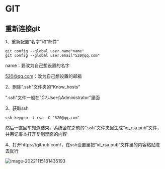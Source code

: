 # GIT

## 重新连接git

1、重新配置“名字”和“邮件”

```
git config --global user.name"name"
git config --global user.email"520@qq.com"
```

name：要改为自己想设置的名字

520@qq.com：改为自己想设置的邮箱



2、删除".ssh"文件夹的“Know_hosts”

".ssh"文件一般在“C:\Users\Administrator”里面



3、获取ssh

```
ssh-keygen -t rsa -C "520@qq.com"
```

然后一直回车知道结束，系统会在之前的“.ssh”文件夹里生成“id_rsa.pub”文件，并用记事本打开复制里面的内容



4、打开https://github.com/，在ssh设置里把“id_rsa.pub”文件里的内容粘贴进去就行

![image-20221115161435193](C:\Users\14224\AppData\Roaming\Typora\typora-user-images\image-20221115161435193.png)